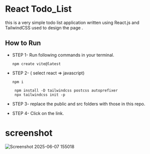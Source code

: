 # React Todo_List

 this is a very simple todo list application written using React.js and TailwindCSS used to design the page .
 
## How to Run

- STEP 1- Run following commands in your terminal.
  ```
  npm create vite@latest
  ```
- STEP 2- ( select react => javascript)
  ```
  npm i
  ```
  ```
   npm install -D tailwindcss postcss autoprefixer
   npx tailwindcss init -p

  ```
- STEP 3- replace the public and src folders with those in this repo.

- STEP 4- Click on the link.

# screenshot

![Screenshot 2025-06-07 155018](https://github.com/user-attachments/assets/2fef14d8-3445-44b6-9003-325ea896cb63)
